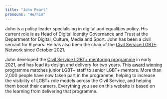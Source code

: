 ```yaml
---
title: "John Peart"
pronouns: "He/him"
---
```


John is a policy leader specialising in digital and equalities policy. His current role is as Head of Digital Identity Governance and Trust at the Department for Digital, Culture, Media and Sport. John has been a civil servant for 9 years. He has also been the chair of the [Civil Service LGBT+ Network](https://www.civilservice.lgbt) since October 2021.

John developed the [Civil Service LGBT+ mentoring programme](https://www.civilservice.lgbt/mentoring) in early 2021, and has lead its design and delivery for two years. This [award winning](https://www.civilserviceworld.com/in-depth/article/watch-csw-chats-to-john-peart-about-a-civil-service-award-winning-lgbt-mentoring-scheme) programme matches junior LGBT+ staff to senior LGBT+ mentors. More than 2,000 people have now taken part in the programme, helping to increase the visibility of LGBT+ role models across the Civil Service, and helping them boost their careers. Everything you see on this website is based on the learning from delivering that programme. 